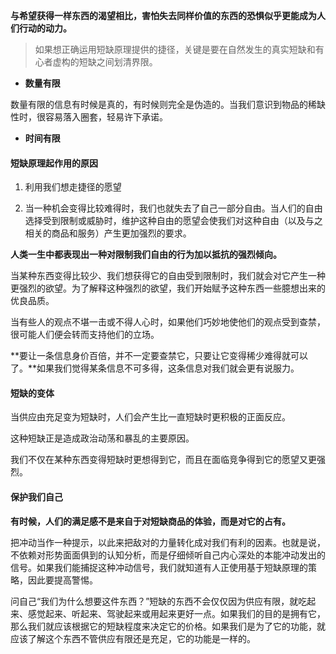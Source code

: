 **与希望获得一样东西的渴望相比，害怕失去同样价值的东西的恐惧似乎更能成为人们行动的动力。**

> 如果想正确运用短缺原理提供的捷径，关键是要在自然发生的真实短缺和有心者虚构的短缺之间划清界限。

- **数量有限**

数量有限的信息有时候是真的，有时候则完全是伪造的。当我们意识到物品的稀缺性时，很容易落入圈套，轻易许下承诺。

- **时间有限**

#### 短缺原理起作用的原因

1. 利用我们想走捷径的愿望

2. 当一种机会变得比较难得时，我们也就失去了自己一部分自由。当人们的自由选择受到限制或威胁时，维护这种自由的愿望会使我们对这种自由（以及与之相关的商品和服务）产生更加强烈的要求。

**人类一生中都表现出一种对限制我们自由的行为加以抵抗的强烈倾向。**

当某种东西变得比较少、我们想获得它的自由受到限制时，我们就会对它产生一种更强烈的欲望。为了解释这种强烈的欲望，我们开始赋予这种东西一些臆想出来的优良品质。

当有些人的观点不堪一击或不得人心时，如果他们巧妙地使他们的观点受到查禁，很可能人们便会转而支持他们的立场。

**要让一条信息身价百倍，并不一定要查禁它，只要让它变得稀少难得就可以了。**如果我们觉得某条信息不可多得，这条信息对我们就会更有说服力。

#### 短缺的变体

当供应由充足变为短缺时，人们会产生比一直短缺时更积极的正面反应。

这种短缺正是造成政治动荡和暴乱的主要原因。

我们不仅在某种东西变得短缺时更想得到它，而且在面临竞争得到它的愿望又更强烈。

#### 保护我们自己

**有时候，人们的满足感不是来自于对短缺商品的体验，而是对它的占有。**

把冲动当作一种提示，以此来把敌对的力量转化成对我们有利的因素。也就是说，不依赖对形势面面俱到的认知分析，而是仔细倾听自己内心深处的本能冲动发出的信号。如果我们能捕捉这种冲动信号，我们就知道有人正使用基于短缺原理的策略，因此要提高警惕。

问自己“我们为什么想要这件东西？”短缺的东西不会仅仅因为供应有限，就吃起来、感觉起来、听起来、驾驶起来或用起来更好一点。如果我们的目的是拥有它，那么我们就应该根据它的短缺程度来决定它的价格。如果我们是为了它的功能，就应该了解这个东西不管供应有限还是充足，它的功能是一样的。



